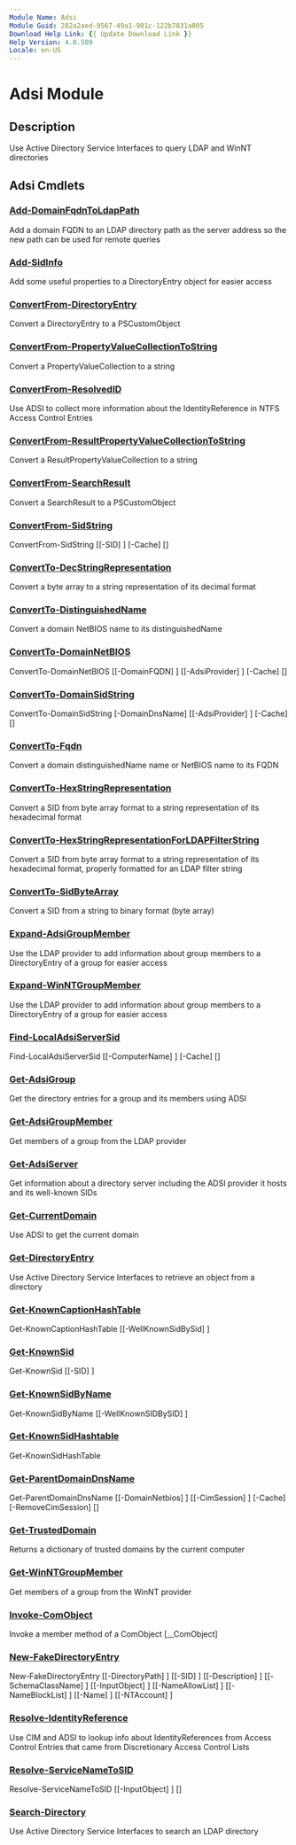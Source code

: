```yaml
---
Module Name: Adsi
Module Guid: 282a2aed-9567-49a1-901c-122b7831a805
Download Help Link: {{ Update Download Link }}
Help Version: 4.0.509
Locale: en-US
---
```


# Adsi Module
## Description
Use Active Directory Service Interfaces to query LDAP and WinNT directories

## Adsi Cmdlets
### [Add-DomainFqdnToLdapPath](Add-DomainFqdnToLdapPath.md)
Add a domain FQDN to an LDAP directory path as the server address so the new path can be used for remote queries

### [Add-SidInfo](Add-SidInfo.md)
Add some useful properties to a DirectoryEntry object for easier access

### [ConvertFrom-DirectoryEntry](ConvertFrom-DirectoryEntry.md)
Convert a DirectoryEntry to a PSCustomObject

### [ConvertFrom-PropertyValueCollectionToString](ConvertFrom-PropertyValueCollectionToString.md)
Convert a PropertyValueCollection to a string

### [ConvertFrom-ResolvedID](ConvertFrom-ResolvedID.md)
Use ADSI to collect more information about the IdentityReference in NTFS Access Control Entries

### [ConvertFrom-ResultPropertyValueCollectionToString](ConvertFrom-ResultPropertyValueCollectionToString.md)
Convert a ResultPropertyValueCollection to a string

### [ConvertFrom-SearchResult](ConvertFrom-SearchResult.md)
Convert a SearchResult to a PSCustomObject

### [ConvertFrom-SidString](ConvertFrom-SidString.md)

ConvertFrom-SidString [[-SID] <string>] [-Cache] <ref> [<CommonParameters>]


### [ConvertTo-DecStringRepresentation](ConvertTo-DecStringRepresentation.md)
Convert a byte array to a string representation of its decimal format

### [ConvertTo-DistinguishedName](ConvertTo-DistinguishedName.md)
Convert a domain NetBIOS name to its distinguishedName

### [ConvertTo-DomainNetBIOS](ConvertTo-DomainNetBIOS.md)

ConvertTo-DomainNetBIOS [[-DomainFQDN] <string>] [[-AdsiProvider] <string>] [-Cache] <ref> [<CommonParameters>]


### [ConvertTo-DomainSidString](ConvertTo-DomainSidString.md)

ConvertTo-DomainSidString [-DomainDnsName] <string> [[-AdsiProvider] <string>] [-Cache] <ref> [<CommonParameters>]


### [ConvertTo-Fqdn](ConvertTo-Fqdn.md)
Convert a domain distinguishedName name or NetBIOS name to its FQDN

### [ConvertTo-HexStringRepresentation](ConvertTo-HexStringRepresentation.md)
Convert a SID from byte array format to a string representation of its hexadecimal format

### [ConvertTo-HexStringRepresentationForLDAPFilterString](ConvertTo-HexStringRepresentationForLDAPFilterString.md)
Convert a SID from byte array format to a string representation of its hexadecimal format, properly formatted for an LDAP filter string

### [ConvertTo-SidByteArray](ConvertTo-SidByteArray.md)
Convert a SID from a string to binary format (byte array)

### [Expand-AdsiGroupMember](Expand-AdsiGroupMember.md)
Use the LDAP provider to add information about group members to a DirectoryEntry of a group for easier access

### [Expand-WinNTGroupMember](Expand-WinNTGroupMember.md)
Use the LDAP provider to add information about group members to a DirectoryEntry of a group for easier access

### [Find-LocalAdsiServerSid](Find-LocalAdsiServerSid.md)

Find-LocalAdsiServerSid [[-ComputerName] <string>] [-Cache] <ref> [<CommonParameters>]


### [Get-AdsiGroup](Get-AdsiGroup.md)
Get the directory entries for a group and its members using ADSI

### [Get-AdsiGroupMember](Get-AdsiGroupMember.md)
Get members of a group from the LDAP provider

### [Get-AdsiServer](Get-AdsiServer.md)
Get information about a directory server including the ADSI provider it hosts and its well-known SIDs

### [Get-CurrentDomain](Get-CurrentDomain.md)
Use ADSI to get the current domain

### [Get-DirectoryEntry](Get-DirectoryEntry.md)
Use Active Directory Service Interfaces to retrieve an object from a directory

### [Get-KnownCaptionHashTable](Get-KnownCaptionHashTable.md)

Get-KnownCaptionHashTable [[-WellKnownSidBySid] <hashtable>]


### [Get-KnownSid](Get-KnownSid.md)

Get-KnownSid [[-SID] <string>]


### [Get-KnownSidByName](Get-KnownSidByName.md)

Get-KnownSidByName [[-WellKnownSIDBySID] <hashtable>]


### [Get-KnownSidHashtable](Get-KnownSidHashtable.md)

Get-KnownSidHashTable 


### [Get-ParentDomainDnsName](Get-ParentDomainDnsName.md)

Get-ParentDomainDnsName [[-DomainNetbios] <string>] [[-CimSession] <CimSession>] [-Cache] <ref> [-RemoveCimSession] [<CommonParameters>]


### [Get-TrustedDomain](Get-TrustedDomain.md)
Returns a dictionary of trusted domains by the current computer

### [Get-WinNTGroupMember](Get-WinNTGroupMember.md)
Get members of a group from the WinNT provider

### [Invoke-ComObject](Invoke-ComObject.md)
Invoke a member method of a ComObject [__ComObject]

### [New-FakeDirectoryEntry](New-FakeDirectoryEntry.md)

New-FakeDirectoryEntry [[-DirectoryPath] <string>] [[-SID] <string>] [[-Description] <string>] [[-SchemaClassName] <string>] [[-InputObject] <Object>] [[-NameAllowList] <hashtable>] [[-NameBlockList] <hashtable>] [[-Name] <string>] [[-NTAccount] <string>]


### [Resolve-IdentityReference](Resolve-IdentityReference.md)
Use CIM and ADSI to lookup info about IdentityReferences from Access Control Entries that came from Discretionary Access Control Lists

### [Resolve-ServiceNameToSID](Resolve-ServiceNameToSID.md)

Resolve-ServiceNameToSID [[-InputObject] <Object>] [<CommonParameters>]


### [Search-Directory](Search-Directory.md)
Use Active Directory Service Interfaces to search an LDAP directory


